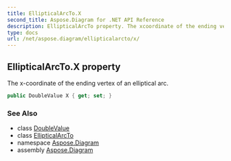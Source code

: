 ```yaml
---
title: EllipticalArcTo.X
second_title: Aspose.Diagram for .NET API Reference
description: EllipticalArcTo property. The xcoordinate of the ending vertex of an elliptical arc
type: docs
url: /net/aspose.diagram/ellipticalarcto/x/
---
```

## EllipticalArcTo.X property

The x-coordinate of the ending vertex of an elliptical arc.

```csharp
public DoubleValue X { get; set; }
```

### See Also

* class [DoubleValue](../../doublevalue/)
* class [EllipticalArcTo](../)
* namespace [Aspose.Diagram](../../ellipticalarcto/)
* assembly [Aspose.Diagram](../../../)


